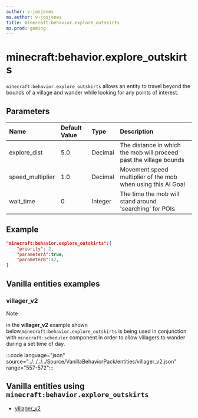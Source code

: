 ```yaml
---
author: v-josjones
ms.author: v-josjones
title: minecraft:behavior.explore_outskirts
ms.prod: gaming
---
```


# minecraft:behavior.explore_outskirts

`minecraft:behavior.explore_outskirts` allows an entity to travel beyond the bounds of a village and wander while looking for any points of interest.

## Parameters

|Name |Default Value  |Type  |Description  |
|:----------|:----------|:----------|:----------|
|explore_dist| 5.0| Decimal| The distance in which the mob will proceed past the village bounds |
|speed_multiplier| 1.0| Decimal|  Movement speed multiplier of the mob when using this AI Goal |
|wait_time| 0| Integer| The time the mob will stand around 'searching' for POIs |

## Example

```json
"minecraft:behavior.explore_outskirts":{
    "priority": 2,
    "parameterA":true,
    "parameterB":42,
}
```

## Vanilla entities examples

### villager_v2

> [!NOTE]
> in the **villager_v2** example shown below,`minecraft:behavior.explore_outskirts` is being used in conjunction with `minecraft:scheduler` component in order to allow villagers to wander during a set time of day.

:::code language="json" source="../../../../Source/VanillaBehaviorPack/entities/villager_v2.json" range="557-572":::

## Vanilla entities using `minecraft:behavior.explore_outskirts`

- [villager_v2](../../../../Source/VanillaBehaviorPack_Snippets/entities/villager_v2.md)
